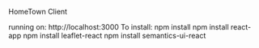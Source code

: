 HomeTown Client

running on: http://localhost:3000
To install:
npm install
npm install react-app
npm install leaflet-react
npm install semantics-ui-react
